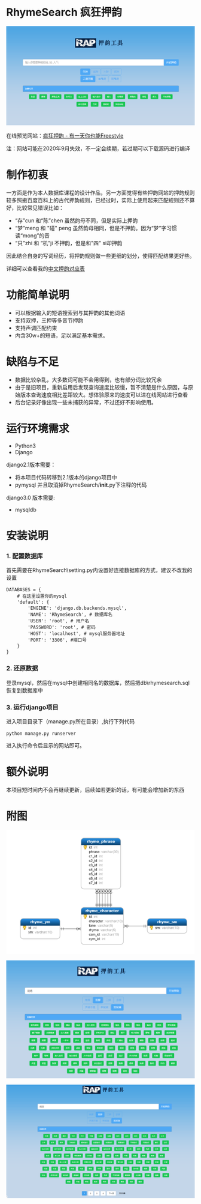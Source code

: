 # RhymeSearch 疯狂押韵
![RhymeSearch](https://github.com/Jezemy/ChineseRhymePhraseSearch/blob/master/pic/rhymeSearch.png?raw=true)

在线预览网站：[疯狂押韵 - 有一天你也能Freestyle](http://www.jezemy.cn/rhyme/)

注：网站可能在2020年9月失效，不一定会续期，若过期可以下载源码进行编译


# 制作初衷
一方面是作为本人数据库课程的设计作品，另一方面觉得有些押韵网站的押韵规则较多照搬百度百科上的古代押韵规则，已经过时，实际上使用起来匹配规则还不算好，比较常见错误比如：
- “存”cun 和“陈”chen 虽然韵母不同，但是实际上押韵
- “梦”meng 和 "碰" peng 虽然韵母相同，但是不押韵。因为“梦”字习惯读“mong”的音
-  “只”zhi 和 “机”ji 不押韵，但是和"四" si却押韵

因此结合自身的写词经历，将押韵规则做一些更细的划分，使得匹配结果更好些。

详细可以查看我的[中文押韵对应表](https://github.com/Jezemy/ChineseRhymeRules)

# 功能简单说明
-  可以根据输入的短语搜索到与其押韵的其他词语
-  支持双押，三押等多音节押韵
-  支持声调匹配约束
-  内含30w+的短语，足以满足基本需求。

# 缺陷与不足
- 数据比较杂乱，大多数词可能不会用得到，也有部分词比较冗余
- 由于是旧项目，重新启用后发现查询速度比较慢，暂不清楚是什么原因，与原始版本查询速度相比差距较大。想体验原来的速度可以进在线网站进行查看
- 后台记录好像出现一些未捕获的异常，不过还好不影响使用。

# 运行环境需求
- Python3
- Django

django2.1版本需要：
- 将本项目代码转移到2.1版本的django项目中
- pymysql 并且取消掉RhymeSearch/__init__.py下注释的代码

django3.0 版本需要:
- mysqldb

# 安装说明
### 1. 配置数据库
首先需要在RhymeSearch\setting.py内设置好连接数据库的方式，建议不改我的设置
```
DATABASES = {
    # 在这里设置你的mysql
    'default': {
        'ENGINE': 'django.db.backends.mysql',
        'NAME': 'RhymeSearch', # 数据库名
        'USER': 'root', # 用户名
        'PASSWORD': 'root', # 密码
        'HOST': 'localhost', # mysql服务器地址
        'PORT': '3306', #端口号
    }
}
```
### 2. 还原数据
登录mysql，然后在mysql中创建相同名的数据库，然后把db\rhymesearch.sql恢复到数据库中

### 3. 运行django项目
进入项目目录下（manage.py所在目录）,执行下列代码
```
python manage.py runserver
```
进入执行命令后显示的网站即可。

# 额外说明
本项目短时间内不会再继续更新，后续如若更新的话，有可能会增加新的东西

# 附图
![数据库表图](https://github.com/Jezemy/ChineseRhymePhraseSearch/blob/master/pic/tables.png?raw=true)

![预览图1](https://github.com/Jezemy/ChineseRhymePhraseSearch/blob/master/pic/display1.png?raw=true)

![预览图2](https://github.com/Jezemy/ChineseRhymePhraseSearch/blob/master/pic/display2.png?raw=true)
